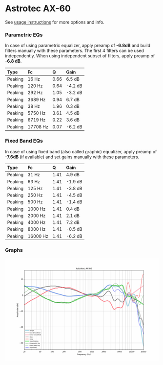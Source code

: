 # Astrotec AX-60
See [usage instructions](https://github.com/jaakkopasanen/AutoEq#usage) for more options and info.

### Parametric EQs
In case of using parametric equalizer, apply preamp of **-6.8dB** and build filters manually
with these parameters. The first 4 filters can be used independently.
When using independent subset of filters, apply preamp of **-6.8 dB**.

| Type    | Fc       |    Q | Gain    |
|:--------|:---------|:-----|:--------|
| Peaking | 16 Hz    | 0.66 | 6.5 dB  |
| Peaking | 120 Hz   | 0.64 | -4.2 dB |
| Peaking | 292 Hz   | 1.05 | -3.2 dB |
| Peaking | 3689 Hz  | 0.94 | 6.7 dB  |
| Peaking | 38 Hz    | 1.96 | 0.3 dB  |
| Peaking | 5750 Hz  | 3.61 | 4.5 dB  |
| Peaking | 6719 Hz  | 0.22 | 3.6 dB  |
| Peaking | 17708 Hz | 0.07 | -6.2 dB |

### Fixed Band EQs
In case of using fixed band (also called graphic) equalizer, apply preamp of **-7.6dB**
(if available) and set gains manually with these parameters.

| Type    | Fc       |    Q | Gain    |
|:--------|:---------|:-----|:--------|
| Peaking | 31 Hz    | 1.41 | 4.9 dB  |
| Peaking | 63 Hz    | 1.41 | -1.9 dB |
| Peaking | 125 Hz   | 1.41 | -3.8 dB |
| Peaking | 250 Hz   | 1.41 | -4.5 dB |
| Peaking | 500 Hz   | 1.41 | -1.4 dB |
| Peaking | 1000 Hz  | 1.41 | 0.4 dB  |
| Peaking | 2000 Hz  | 1.41 | 2.1 dB  |
| Peaking | 4000 Hz  | 1.41 | 7.2 dB  |
| Peaking | 8000 Hz  | 1.41 | -0.5 dB |
| Peaking | 16000 Hz | 1.41 | -6.2 dB |

### Graphs
![](./Astrotec%20AX-60.png)